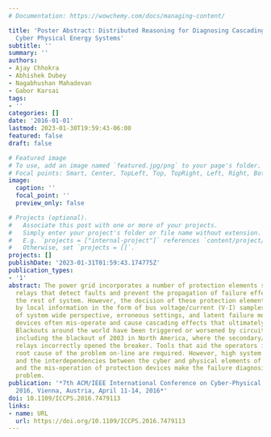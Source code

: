 ```yaml
---
# Documentation: https://wowchemy.com/docs/managing-content/

title: 'Poster Abstract: Distributed Reasoning for Diagnosing Cascading Outages in
  Cyber Physical Energy Systems'
subtitle: ''
summary: ''
authors:
- Ajay Chhokra
- Abhishek Dubey
- Nagabhushan Mahadevan
- Gabor Karsai
tags:
- ''
categories: []
date: '2016-01-01'
lastmod: 2023-01-30T19:59:43-06:00
featured: false
draft: false

# Featured image
# To use, add an image named `featured.jpg/png` to your page's folder.
# Focal points: Smart, Center, TopLeft, Top, TopRight, Left, Right, BottomLeft, Bottom, BottomRight.
image:
  caption: ''
  focal_point: ''
  preview_only: false

# Projects (optional).
#   Associate this post with one or more of your projects.
#   Simply enter your project's folder or file name without extension.
#   E.g. `projects = ["internal-project"]` references `content/project/deep-learning/index.md`.
#   Otherwise, set `projects = []`.
projects: []
publishDate: '2023-01-31T01:59:43.174775Z'
publication_types:
- '1'
abstract: The power grid incorporates a number of protection elements such as distance
  relays that detect faults and prevent the propagation of failure effects from influencing
  the rest of system. However, the decision of these protection elements is only influenced
  by local information in the form of bus voltage/current (V-I) samples. Due to lack
  of system wide perspective, erroneous settings, and latent failure modes, protection
  devices often mis-operate and cause cascading effects that ultimately lead to blackouts.
  Blackouts around the world have been triggered or worsened by circuit breakers tripping,
  including the blackout of 2003 in North America, where the secondary/ remote protection
  relays incorrectly opened the breaker. Tools that aid the operators in finding the
  root cause of the problem on-line are required. However, high system complexity
  and the interdependencies between the cyber and physical elements of the system
  and the mis-operation of protection devices make the failure diagnosis a challenging
  problem.
publication: '*7th ACM/IEEE International Conference on Cyber-Physical Systems, ICCPS
  2016, Vienna, Austria, April 11-14, 2016*'
doi: 10.1109/ICCPS.2016.7479113
links:
- name: URL
  url: https://doi.org/10.1109/ICCPS.2016.7479113
---
```

